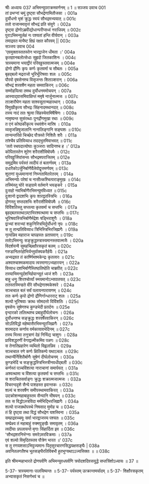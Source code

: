 श्रीः
अध्यायः 037
अभिमन्युपराक्रमवर्णनम् ॥ 1 ॥
सञ्जय उवाच 	001  
तां प्रभग्नां चमूं दृष्ट्वा सौभद्रेणामितौजसा ।	001a  
दुर्योधनो भृशं क्रुद्धः स्वयं सौभद्रमभ्ययात् ॥	001c  
ततो राजानमावृत्तं सौभद्रं प्रति संयुगे ।	002a  
दृष्ट्वा द्रोणोऽब्रवीद्योधान्परीप्सध्वं नराधिपम् ॥	002c  
पुराऽभिमन्युर्लक्षं नः पश्यतां हन्ति वीर्यवान् ।	003a  
तमाद्रवत माभैष्ट क्षिप्रं रक्षत कौरवम् ||	003c  
सञ्जय उवाच 	004  
\'एवमुक्तास्ततस्तेन भारद्वाजेन धीमता ।\'	004a  
कृतज्ञानबलोत्सेधाः सुहृदो जितकाशिनः ।	004c  
त्रास्यमाना भयाद्वीरं परिवव्रुस्तवात्मजम् ॥	004e  
द्रोणो द्रौणिः कृपः कर्णः कृतवर्मा च सौबलः ।	005a  
बृहद्बलो मद्रराजो भूरिर्भूरिश्रवाः शलः ॥	005c  
पौरवो वृषसेनश्च विसृजन्तः शिताञ्शरान् ।	006a  
सौभद्रं शरवर्षेण महता समवाकिरन् ॥	006c  
सम्मोहयित्वा तमथ दुर्योधनममोचयन् ।	007a  
आस्याद्ग्रासमिवाक्षिप्तं ममृषे नार्जुनात्मजः ॥	007c  
ताञ्शरौघेण महता साश्वसूतान्महारथान् ।	008a  
विमुखीकृत्य सौभद्रः सिंहनादमथानदत् ॥	008c  
तस्य नादं ततः श्रुत्वा सिंहस्येवामिषैषिणः ।	009a  
नामृष्यन्त सुसंरब्धाः पुनर्द्रोणमुखा रथाः ॥	009c  
त एनं कोष्ठकीकृत्य रथवंशेन मारिष ।	010a  
व्यसृजन्निषुजालानि नानालिङ्गानि सङ्घशः ॥	010c  
तान्यन्तरिक्षे चिच्छेद पौत्रस्ते निशितैः शरैः ।	011a  
तांश्चैव प्रतिविव्याध तदद्भुतमिवाभवत् ॥	011c  
\'ततो रथपदात्योघाः कुञ्जराः सादिनश्च ह ।\'	012a  
कोपितास्तेन शूरेण शरैराशीविषोपमैः ।	012c  
परिवव्रुर्जिघांसन्तः सौभद्रमपराजितम् ॥	012e  
समुद्रमिव पर्यस्तं त्वदीयं तं बलार्णवम् ।	013a  
दधारैकोऽर्जुनिर्बाणैर्वेलेवोद्वृत्तमर्णवम् ॥	013c  
शूराणां युध्यमानानां निघ्नतामितरेतरम् ।	014a  
अभिमन्योः परेषां च नासीत्कश्चित्पराङ्मुखः ॥	014c  
तस्मिंस्तु घोरे सङ्ग्रामे वर्तमाने भयङ्करे ।	015a  
दुःसहो नवभिर्बाणैरभिमन्युमविध्यत ॥	015c  
दुःशानो द्वादशभिः कृपः शारद्वतस्त्रिभिः ।	016a  
द्रोणस्तु सप्तदशभिः शरैराशीविषोपमैः ॥	016c  
विविंशतिस्तु सप्तत्या कृतवर्मा च सप्तभिः ।	017a  
बृहद्बलस्तथाऽष्टाभिरश्वत्थामा च सप्तभिः ॥	017c  
भूरिश्रवास्त्रिभिर्बाणैर्मद्रेशः षड्भिराशुगैः ।	018a  
द्वाभ्यां शराभ्यां शकुनिस्त्रिभिर्दुर्योधनो नृपः ॥	018c  
स तु तान्प्रतिविव्याध त्रिभिस्त्रिभिरजिह्मगैः ।	019a  
नृत्यन्निव महाराज चापहस्तः प्रतापवान् ॥	019c  
ततोऽभिमन्युः सङ्क्रुद्धस्त्रास्यमानस्तवात्मजैः ।	020a  
विदर्शयन्वै सुमहच्छिक्षौरसकृतं बलम् ॥	020c  
गरुडानिलरंहोभिर्यन्तुर्वाक्यकरैर्हयैः ।	021a  
अभ्यद्रवत तं कार्ष्णिमश्मकेन्द्रः कृतत्वरः ॥	021c  
अश्वाश्चाश्मकमादाय त्वरमाणाऽभ्यहारयन् ।	022a  
विव्याध दशभिर्बाणैस्तिष्ठतिष्ठेति चाब्रवीत् ॥	022c  
तस्याभिमन्युर्दशभिर्हयान्सूतं ध्वजं शरैः ।	023a  
बाहू धनुः शिरश्चोर्व्यां स्मयमानोऽभ्यपातयत् ॥	023c  
ततस्तस्मिन्हते वीरे सौभद्रेणाश्मकेश्वरे ।	024a  
सञ्चचाल बलं सर्वं पलायनपरायणम् ॥	024c  
ततः कर्णः कृपो द्रोणो द्रौणिर्गान्धारराट् शलः ।	025a  
शल्यो भूरिश्रवाः क्राथः सोमदत्तो विविंशतिः ।	025c  
वृषसेनः सुषेणश्च कुण्डभेदी प्रतर्दनः ॥	025e  
वृन्दारको ललित्थश्च प्रबाहुर्दीर्घलोचनः ।	026a  
दुर्योधनश्च सङ्क्रुद्धः शरवर्षैरवाकिरन् ॥	026c  
सोऽतिविद्धो महेष्वासैरभिमन्युरजिह्मगैः ।	027a  
शरमादत्त कर्णाय वर्मकायावभेदिनम् ॥	027c  
तस्य भित्त्वा तनुत्राणं देहं निर्भिद्य चाशुगः ।	028a  
प्राविशद्धरणीं वेगाद्वल्मीकमिव पन्नगः ॥	028c  
स तेनातिप्रहारेण व्यथितो विह्वलन्निव ।	029a  
सञ्चचाल रणे कर्णः क्षितिकम्पे यथाऽचलः ॥	029c  
तथान्यैर्निशितैर्बाणैः सुषेणं दीर्घलोचनम् ।	030a  
कुण्डभेदिं च सङ्क्रुद्धस्त्रिभिस्त्रीनवधीद्बली ॥	030c  
कर्णस्तं पञ्चविंशत्या नाराचानां समार्पयत् ।	031a  
अश्वत्थामा च विंशत्या कृतवर्मा च सप्तभिः ॥	031c  
स शराचितसर्वाङ्गः क्रुद्धः शक्रात्मजात्मजः ।	032a  
विचरन्ददृशे सैन्ये पाशहस्त इवान्तकः ॥	032c  
शल्यं च शरवर्षेण समीपस्थामवाकिरत् ।	033a  
उदक्रोशन्महाबाहुस्तव सैन्यानि भीषयन् ॥	033c  
ततः स विद्धोऽस्त्रविदा मर्मभिद्भिरजिह्मगैः ।	034a  
शल्यो राजन्रथोपस्थे निषसाद मुमोह च ॥	034c  
तं हि दृष्ट्वा तथा विद्धं सौभद्रेण यशस्विना ।	035a  
सम्प्राद्रवच्चमूः सर्वा भारद्वाजस्य पश्यतः ॥	035c  
सम्प्रेक्ष्य तं महाबाहुं रुक्मपुङ्खैः समावृतम् ।	036a  
त्वदीयाः प्रपलायन्ते मृगाः सिंहार्दिता इव ॥	036c  
\'सौभद्रशरनिर्भग्नाः समरेऽमरविक्रमाः ।	037a  
एवं शल्यो विमृदितस्तव पौत्रेण भारत ॥\'	037c  
स तु रणयशसाऽभिपूज्यमानः पितृसुरचारणसिद्धयक्षसङ्घैः |	038a  
अवनितलगतैश्च भूतसङ्घैरतिविबभौ हुतभुग्यथाऽऽज्यसिक्तः ॥ ॥	038c  

इति श्रीमन्महाभारते द्रोणपर्वणि अभिमन्युवधपर्वणि त्रयोदशदिवसयुद्धे सप्तत्रिंशोऽध्यायः ॥ 37 ॥

5-37- त्रास्यमानाः पालयिष्यन्तः ॥ 5-37- पर्यस्तम् उत्क्रान्तमर्यादम् ॥ 5-37- शिक्षौरसकृतम् अभ्यासकृतं निसर्गभवं च ॥
